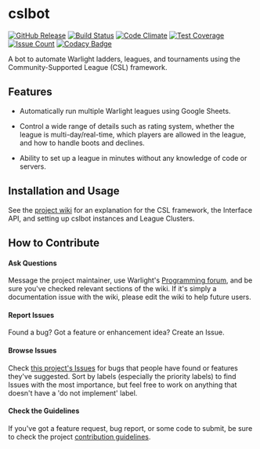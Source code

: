 # cslbot

[![GitHub Release](https://img.shields.io/github/release/knyte/cslbot.svg)](https://github.com/knyte/cslbot/releases)
[![Build Status](https://travis-ci.org/knyte/cslbot.svg?branch=master)](https://travis-ci.org/knyte/cslbot)
[![Code Climate](https://codeclimate.com/github/knyte/cslbot/badges/gpa.svg)](https://codeclimate.com/github/knyte/cslbot/code)
[![Test Coverage](https://codeclimate.com/github/knyte/cslbot/badges/coverage.svg)](https://codeclimate.com/github/knyte/cslbot/coverage)
[![Issue Count](https://codeclimate.com/github/knyte/cslbot/badges/issue_count.svg)](https://codeclimate.com/github/knyte/cslbot/issues)
[![Codacy Badge](https://api.codacy.com/project/badge/Grade/7dd2e073b3f54d8fabbfd4d4ce708c84)](https://www.codacy.com/app/knyte/cslbot?utm_source=github.com&amp;utm_medium=referral&amp;utm_content=knyte/cslbot&amp;utm_campaign=Badge_Grade)

A bot to automate Warlight ladders, leagues, and tournaments using the Community-Supported League (CSL) framework.

## Features

* Automatically run multiple Warlight leagues using Google Sheets.

* Control a wide range of details such as rating system, whether the league is
  multi-day/real-time, which players are allowed in the league, and how to
  handle boots and declines.

* Ability to set up a league in minutes without any knowledge of code or
  servers.

## Installation and Usage

See the [project wiki](https://github.com/knyte/cslbot/wiki) for an explanation
for the CSL framework, the Interface API, and setting up cslbot instances and
League Clusters.

## How to Contribute

#### Ask Questions

Message the project maintainer, use Warlight's
[Programming forum](https://www.warlight.net/Forum/f6-Programming), and be sure
you've checked relevant sections of the wiki. If it's simply a documentation
issue with the wiki, please edit the wiki to help future users.

#### Report Issues

Found a bug? Got a feature or enhancement idea? Create an Issue.

#### Browse Issues

Check [this project's Issues](https://github.com/knyte/cslbot/issues) for bugs
that people have found or features they've suggested. Sort by labels
(especially the priority labels) to find Issues with the most importance, but
feel free to work on anything that doesn't have a 'do not implement' label.

#### Check the Guidelines

If you've got a feature request, bug report, or some code to submit, be sure to
check the project [contribution guidelines](https://github.com/knyte/cslbot/blob/master/.github/CONTRIBUTING.md).
